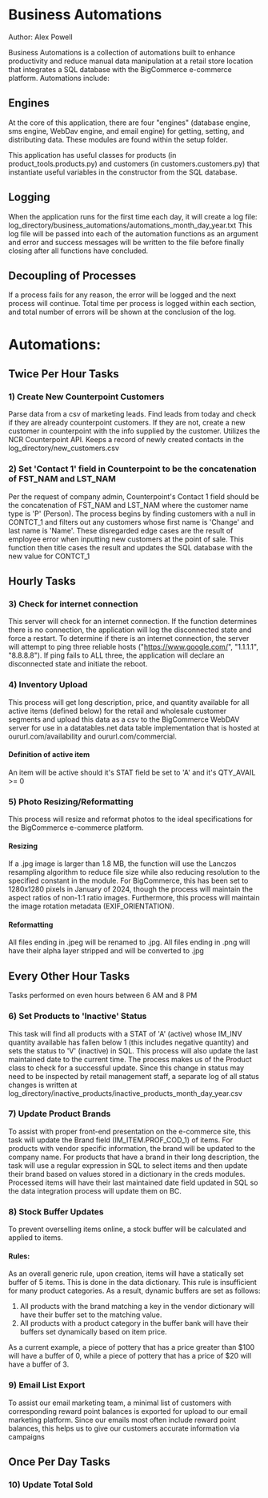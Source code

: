 # Business Automations

Author: Alex Powell

Business Automations is a collection of automations built to enhance productivity and reduce manual data manipulation at 
a retail store location that integrates a SQL database with the BigCommerce e-commerce platform. Automations include:

## Engines
At the core of this application, there are four "engines" (database engine, sms engine, WebDav engine, and email engine) 
for getting, setting, and distributing data. These modules are found within the setup folder.

This application has useful classes for products (in product_tools.products.py) and customers (in customers.customers.py) 
that instantiate useful variables in the constructor from the SQL database.

## Logging 
When the application runs for the first time each day, it will create a log file:
log_directory/business_automations/automations_month_day_year.txt
This log file will be passed into each of the automation functions as an argument and error and success messages will
be written to the file before finally closing after all functions have concluded.

## Decoupling of Processes 
If a process fails for any reason, the error will be logged and the next process will continue. Total time per process
is logged within each section, and total number of errors will be shown at the conclusion of the log.

# Automations:
## Twice Per Hour Tasks
### 1) Create New Counterpoint Customers
Parse data from a csv of marketing leads. Find leads from today and check if they are already
counterpoint customers. If they are not, create a new customer in counterpoint with the info supplied
by the customer. Utilizes the NCR Counterpoint API. Keeps a record of newly created contacts in 
the log_directory/new_customers.csv

### 2) Set 'Contact 1' field in Counterpoint to be the concatenation of FST_NAM and LST_NAM
Per the request of company admin, Counterpoint's Contact 1 field should be the concatenation of FST_NAM and LST_NAM
where the customer name type is 'P' (Person). The process begins by finding customers with a null in CONTCT_1 and filters
out any customers whose first name is 'Change' and last name is 'Name'. These disregarded edge cases are the result of 
employee error when inputting new customers at the point of sale. This function then title cases the result and updates
the SQL database with the new value for CONTCT_1

## Hourly Tasks
### 3) Check for internet connection
This server will check for an internet connection. If the function determines there is no connection, the application
will log the disconnected state and force a restart. To determine if there is an internet connection, the server will
attempt to ping three reliable hosts ("https://www.google.com/", "1.1.1.1", "8.8.8.8"). If ping fails to ALL three, the 
application will declare an disconnected state and initiate the reboot.

### 4) Inventory Upload
This process will get long description, price, and quantity available for all active items (defined below) for 
the retail and wholesale customer segments and upload this data as a csv to the BigCommerce WebDAV server for use in 
a datatables.net data table implementation that is hosted at oururl.com/availability and oururl.com/commercial.
#### Definition of active item
An item will be active should it's STAT field be set to 'A' and it's QTY_AVAIL >= 0

### 5) Photo Resizing/Reformatting
This process will resize and reformat photos to the ideal specifications for the BigCommerce e-commerce platform.
#### Resizing
If a .jpg image is larger than 1.8 MB, the function will use the Lanczos resampling algorithm to reduce file size while
also reducing resolution to the specified constant in the module. For BigCommerce, this has been set to 1280x1280 pixels
in January of 2024, though the process will maintain the aspect ratios of non-1:1 ratio images. Furthermore, this process
will maintain the image rotation metadata (EXIF_ORIENTATION).
#### Reformatting
All files ending in .jpeg will be renamed to .jpg.
All files ending in .png will have their alpha layer stripped and will be converted to .jpg

## Every Other Hour Tasks
Tasks performed on even hours between 6 AM and 8 PM
### 6) Set Products to 'Inactive' Status
This task will find all products with a STAT of 'A' (active) whose IM_INV quantity available has fallen below 1 (this
includes negative quantity) and sets the status to 'V' (inactive) in SQL. This process will also update the last 
maintained date to the current time. The process makes us of the Product class to check for a successful update. Since 
this change in status may need to be inspected by retail management staff, a separate log of all status changes is 
written at log_directory/inactive_products/inactive_products_month_day_year.csv

### 7) Update Product Brands
To assist with proper front-end presentation on the e-commerce site, this task will update the Brand field 
(IM_ITEM.PROF_COD_1) of items. For products with vendor specific information, the brand will be updated to the 
company name. For products that have a brand in their long description, the task will use a regular expression in 
SQL to select items and then update their brand based on values stored in a dictionary in the creds modules. Processed
items will have their last maintained date field updated in SQL so the data integration process will update them on BC.

### 8) Stock Buffer Updates
To prevent overselling items online, a stock buffer will be calculated and applied to items. 
#### Rules: 
As an overall generic rule, upon creation, items will have a statically set buffer of 5 items. This is done in the data
dictionary. This rule is insufficient for many product categories. As a result, dynamic buffers are set as follows:
1) All products with the brand matching a key in the vendor dictionary will have their buffer set to the matching value.
2) All products with a product category in the buffer bank will have their buffers set dynamically based on item price.

As a current example, a piece of pottery that has a price greater than $100 will have a buffer of 0, while a piece of 
pottery that has a price of $20 will have a buffer of 3.

### 9) Email List Export
To assist our email marketing team, a minimal list of customers with corresponding reward point balances is exported for
upload to our email marketing platform. Since our emails most often include reward point balances, this helps us to give
our customers accurate information via campaigns

## Once Per Day Tasks
### 10) Update Total Sold